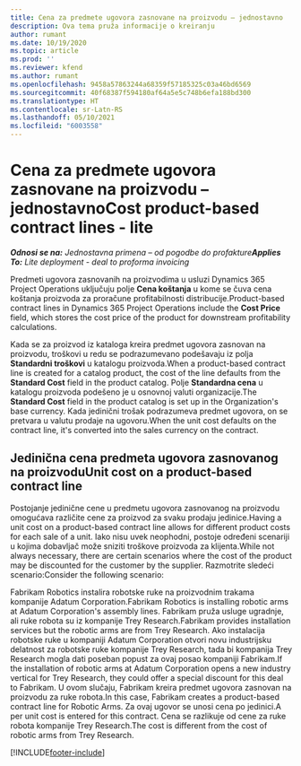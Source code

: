 ```yaml
---
title: Cena za predmete ugovora zasnovane na proizvodu – jednostavno
description: Ova tema pruža informacije o kreiranju
author: rumant
ms.date: 10/19/2020
ms.topic: article
ms.prod: ''
ms.reviewer: kfend
ms.author: rumant
ms.openlocfilehash: 9458a57863244a68359f57185325c03a46bd6569
ms.sourcegitcommit: 40f68387f594180af64a5e5c748b6efa188bd300
ms.translationtype: HT
ms.contentlocale: sr-Latn-RS
ms.lasthandoff: 05/10/2021
ms.locfileid: "6003558"
---
```

# <a name="cost-product-based-contract-lines---lite"></a><span data-ttu-id="427e4-103">Cena za predmete ugovora zasnovane na proizvodu – jednostavno</span><span class="sxs-lookup"><span data-stu-id="427e4-103">Cost product-based contract lines - lite</span></span>

<span data-ttu-id="427e4-104">_**Odnosi se na:** Jednostavna primena – od pogodbe do profakture_</span><span class="sxs-lookup"><span data-stu-id="427e4-104">_**Applies To:** Lite deployment - deal to proforma invoicing_</span></span>


<span data-ttu-id="427e4-105">Predmeti ugovora zasnovanih na proizvodima u usluzi Dynamics 365 Project Operations uključuju polje **Cena koštanja** u kome se čuva cena koštanja proizvoda za proračune profitabilnosti distribucije.</span><span class="sxs-lookup"><span data-stu-id="427e4-105">Product-based contract lines in Dynamics 365 Project Operations include the **Cost Price** field, which stores the cost price of the product for downstream profitability calculations.</span></span>

<span data-ttu-id="427e4-106">Kada se za proizvod iz kataloga kreira predmet ugovora zasnovan na proizvodu, troškovi u redu se podrazumevano podešavaju iz polja **Standardni troškovi** u katalogu proizvoda.</span><span class="sxs-lookup"><span data-stu-id="427e4-106">When a product-based contract line is created for a catalog product, the cost of the line defaults from the **Standard Cost** field in the product catalog.</span></span> <span data-ttu-id="427e4-107">Polje **Standardna cena** u katalogu proizvoda podešeno je u osnovnoj valuti organizacije.</span><span class="sxs-lookup"><span data-stu-id="427e4-107">The **Standard Cost** field in the product catalog is set up in the Organization's base currency.</span></span> <span data-ttu-id="427e4-108">Kada jedinični trošak podrazumeva predmet ugovora, on se pretvara u valutu prodaje na ugovoru.</span><span class="sxs-lookup"><span data-stu-id="427e4-108">When the unit cost defaults on the contract line, it's converted into the sales currency on the contract.</span></span>

## <a name="unit-cost-on-a-product-based-contract-line"></a><span data-ttu-id="427e4-109">Jedinična cena predmeta ugovora zasnovanog na proizvodu</span><span class="sxs-lookup"><span data-stu-id="427e4-109">Unit cost on a product-based contract line</span></span>

<span data-ttu-id="427e4-110">Postojanje jedinične cene u predmetu ugovora zasnovanog na proizvodu omogućava različite cene za proizvod za svaku prodaju jedinice.</span><span class="sxs-lookup"><span data-stu-id="427e4-110">Having a unit cost on a product-based contract line allows for different product costs for each sale of a unit.</span></span> <span data-ttu-id="427e4-111">Iako nisu uvek neophodni, postoje određeni scenariji u kojima dobavljač može sniziti troškove proizvoda za klijenta.</span><span class="sxs-lookup"><span data-stu-id="427e4-111">While not always necessary, there are certain scenarios where the cost of the product may be discounted for the customer by the supplier.</span></span> <span data-ttu-id="427e4-112">Razmotrite sledeći scenario:</span><span class="sxs-lookup"><span data-stu-id="427e4-112">Consider the following scenario:</span></span>

<span data-ttu-id="427e4-113">Fabrikam Robotics instalira robotske ruke na proizvodnim trakama kompanije Adatum Corporation.</span><span class="sxs-lookup"><span data-stu-id="427e4-113">Fabrikam Robotics is installing robotic arms at Adatum Corporation's assembly lines.</span></span> <span data-ttu-id="427e4-114">Fabrikam pruža usluge ugradnje, ali ruke robota su iz kompanije Trey Research.</span><span class="sxs-lookup"><span data-stu-id="427e4-114">Fabrikam provides installation services but the robotic arms are from Trey Research.</span></span> <span data-ttu-id="427e4-115">Ako instalacija robotske ruke u kompaniji Adatum Corporation otvori novu industrijsku delatnost za robotske ruke kompanije Trey Research, tada bi kompanija Trey Research mogla dati poseban popust za ovaj posao kompaniji Fabrikam.</span><span class="sxs-lookup"><span data-stu-id="427e4-115">If the installation of robotic arms at Adatum Corporation opens a new industry vertical for Trey Research, they could offer a special discount for this deal to Fabrikam.</span></span> <span data-ttu-id="427e4-116">U ovom slučaju, Fabrikam kreira predmet ugovora zasnovan na proizvodu za ruke robota.</span><span class="sxs-lookup"><span data-stu-id="427e4-116">In this case, Fabrikam creates a product-based contract line for Robotic Arms.</span></span> <span data-ttu-id="427e4-117">Za ovaj ugovor se unosi cena po jedinici.</span><span class="sxs-lookup"><span data-stu-id="427e4-117">A per unit cost is entered for this contract.</span></span> <span data-ttu-id="427e4-118">Cena se razlikuje od cene za ruke robota kompanije Trey Research.</span><span class="sxs-lookup"><span data-stu-id="427e4-118">The cost is different from the cost of robotic arms from Trey Research.</span></span>


[!INCLUDE[footer-include](../../includes/footer-banner.md)]